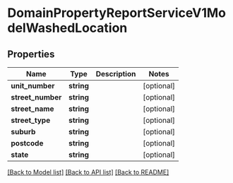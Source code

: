 # DomainPropertyReportServiceV1ModelWashedLocation

## Properties
Name | Type | Description | Notes
------------ | ------------- | ------------- | -------------
**unit_number** | **string** |  | [optional] 
**street_number** | **string** |  | [optional] 
**street_name** | **string** |  | [optional] 
**street_type** | **string** |  | [optional] 
**suburb** | **string** |  | [optional] 
**postcode** | **string** |  | [optional] 
**state** | **string** |  | [optional] 

[[Back to Model list]](../../README.md#documentation-for-models) [[Back to API list]](../../README.md#documentation-for-api-endpoints) [[Back to README]](../../README.md)


